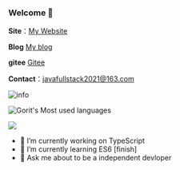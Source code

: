### Welcome 👋

**Site**：[My Website](https://www.gorit.cn)

**Blog** [My blog](https://codinggorit.blog.csdn.net/)

**gitee** [Gitee](https://gitee.com/CodingGorit)

**Contact**：javafullstack2021@163.com

![info](https://github-readme-stats.vercel.app/api?username=CodingGorit&show_icons=true&count_private=true&hide=prs&theme=highcontrast)

![Gorit's Most used languages](https://github-readme-stats.vercel.app/api/top-langs?username=CodingGorit&show_icons=true&count_private=true&theme=highcontrast)

[![](https://img.shields.io/badge/-Java-007396?style=flat-square&logo=java&logoColor=ffffff)](https://www.yuque.com/gorit/learnjava)
<!--
**CodingGorit/CodingGorit** is a ✨ _special_ ✨ repository because its `README.md` (this file) appears on your GitHub profile.

Here are some ideas to get you started:

- 🔭 I’m currently working on ...
- 🌱 I’m currently learning ...
- 👯 I’m looking to collaborate on ...
- 🤔 I’m looking for help with ...
- 💬 Ask me about ...
- 📫 How to reach me: ...
- 😄 Pronouns: ...
- ⚡ Fun fact: ...
-->

- 🔭 I’m currently working on TypeScript
- 🌱 I’m currently learning ES6 [finish]
- 💬 Ask me about to be a independent devloper
